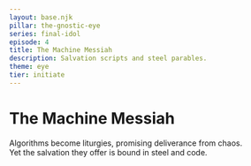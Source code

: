 ```yaml
---
layout: base.njk
pillar: the-gnostic-eye
series: final-idol
episode: 4
title: The Machine Messiah
description: Salvation scripts and steel parables.
theme: eye
tier: initiate
---
```


# The Machine Messiah

Algorithms become liturgies, promising deliverance from chaos.  
Yet the salvation they offer is bound in steel and code.
